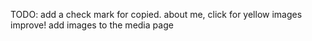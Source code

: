 TODO: 
  add a check mark for copied. 
  about me, click for yellow
  images improve!
  add images to the media page
